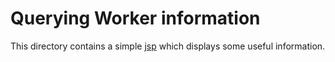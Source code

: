 # Querying Worker information

This directory contains a simple [jsp](./workerinfo.jsp) which displays some useful information.
